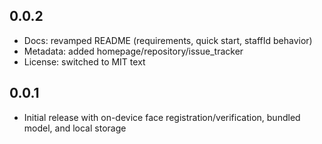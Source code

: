 ## 0.0.2

- Docs: revamped README (requirements, quick start, staffId behavior)
- Metadata: added homepage/repository/issue_tracker
- License: switched to MIT text

## 0.0.1

- Initial release with on-device face registration/verification, bundled model, and local storage
